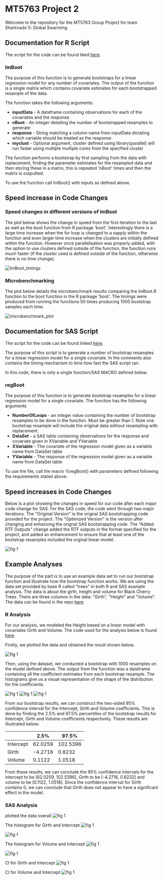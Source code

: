 # MT5763 Project 2

Welcome to the repository for the MT5763 Group Project for team Sharknado 5: Global Swarming

## Documentation for R Script
The script for the code can be found liked [here](https://github.com/StatsThoughts/MT5763_project_2/blob/master/code/lmBoot.r).

### lmBoot
The purpose of this function is to generate bootstraps for a linear regression model for any number of covariates. The output of the function is a single matrix which contains covariate estimates for each bootstrapped resample of the data.

The function takes the following arguments:
* **inputData** - A dataframe containing observations for each of the covariates and the response
* **nBoot** - An integer detailing the number of bootstrapped resamples to generate
* **response** - String matching a column name from inputData dictating which variable should be treated as the response
* **myclust** - Optional argument, cluster defined using library(parallel) will run faster using multiple multiple cores from the specified cluster

The function performs a bootstrap by first sampling from the data with replacement, finding the parameter estimates for the resampled data and then storing these in a matrix, this is repeated 'nBoot' times and then the matrix is outputted. 

To use the function call lmBoot() with inputs as defined above. 

## Speed increase in Code Changes

### Speed changes in different versions of lmBoot

The plot below shows the change in speed from the first iteration to the last as well as the boot function from R package 'boot'. Interestingly there is a large time increase when the for loop is changed to a sapply within the function and even larger time increase when the clusters are initially defined within the function. However once parallelisation was properly added, with the option to use clusters defined outside of the function, the function runs much faster (if the cluster used is defined outside of the function, otherwise there is no time change).

![lmBoot_timings](https://github.com/StatsThoughts/MT5763_project_2/blob/master/Plots/lmBoot_timings.png)


### Microbenchmarking

The plot below details the microbenchmark results comparing the lmBoot.R function to the boot function in the R package 'boot'. The timings were produced from running the functions 50 times producing 1000 bootstrap samples each time. 

![microbenchmark_plot](https://github.com/StatsThoughts/MT5763_project_2/blob/master/Plots/Microbenchmark.png)

## Documentation for SAS Script
The script for the code can be found linked [here](https://github.com/StatsThoughts/MT5763_project_2/blob/master/code/regBoot.sas). 

The purpose of this script is to generate a number of bootstrap resamples for a linear regression model for a single covariate. In the comments also contains the timing mechanism to time how fast the SAS script ran. 

In this code, there is only a single function/SAS MACRO defined below. 

### regBoot
The purpose of this function is to generate bootstrap resamples for a linear regression model for a single covariate. The function has the following arguments 
* **NumberOfLoops** - an integer value containing the number of bootstrap resamples to be done in the function. Must be greater than 1.  Note one bootstrap resample will include the original data without resampling with replacement. 
* **DataSet** - a SAS table containing observations for the response and covariate given in XVariable and YVariable 
* **XVariable** - The covariate of the regression model given as a variable name from DataSet table
* **YVariable** - The response of the regression model given as a variable name from DataSet table

To use the file, call the macro %regBoot() with parameters defined following the requirements stated above. 

## Speed increases in Code Changes

Below is a plot showing the changes in speed for our code after each major code change for SAS. For the SAS code, the code went through two major iterations. The "Original Version" is the orignal SAS bootstrapping code provided for the project. The “Optimized Version" is the version after changing and enhancing the orignal SAS bootstrapping code. The "Added RTF Outputs" change added the RTF outputs in the format specified for the project, and added an enhancement to ensure that at least one of the bootstrap resamples included the orginal linear model. 

![fig 1](https://github.com/StatsThoughts/MT5763_project_2/blob/master/Plots/SAS%20Time%20Plots.png)

## Example Analyses 
The purpose of the part is to use an example data set to run our bootstrap function and illustrate how the bootstrap function works. 
We are using the data set provided by base R called "trees" in both R and SAS example analysis. The data is about the girth, height and volume for Black Cherry Trees. There are three columns in the data: "Girth", "Height" and "Volume”. The data can be found in the repo [here](https://github.com/StatsThoughts/MT5763_project_2/blob/master/data/trees.csv)

### R Analysis 
For our analysis, we modeled the Height based on a linear model with covariates Girth and Volume. The code used for the analysis below is found [here](https://github.com/StatsThoughts/MT5763_project_2/blob/master/code/Example%20analysis.R). 

Firstly, we plotted the data and obtained the result shown below. 

![fig 1](https://github.com/StatsThoughts/MT5763_project_2/blob/master/Plots/trees_plot.png)

Then, using the dataset, we conducted a bootstrap with 1000 resamples on the model defined above. The output from the function was a dataframe containing all the coefficient estimates from each bootstrap resample. The histograms give us a visual representation of the shape of the distribution for the coefficients. 

![fig 1](https://github.com/StatsThoughts/MT5763_project_2/blob/master/Plots/intercept.png)
![fig 1](https://github.com/StatsThoughts/MT5763_project_2/blob/master/Plots/Grith_plot.png)
![fig 1](https://github.com/StatsThoughts/MT5763_project_2/blob/master/Plots/Volume_plot.png)

From our bootstrap results, we can construct the two-sided 95% confidence interval for the Intercept, Girth and Volume coefficients. This is done by finding the 2.5% and 97.5% percentiles of the bootstrap results for Intercept, Girth and Volume coefficients respectively. These results are illustrated below:

 |     | 2.5% | 97.5% |
---   |     ---   | ---   | 
Intercept |   62.0259   | 102.5396 | 
Girth | -4.2716 | 0.8232 | 
Volume | 0.1122 | 1.0518 | 

From these results, we can conclude the 95% confidence intervals for the intercept to be [62.0259, 102.5396], Girth to be [-4.2716, 0.8232] and volume to be [0.1122, 1.0518]. Since the confidence interval for Girth contains 0, we can conclude that Girth does not appear to have a significant effect in the model. 


### SAS Analysis 

plotted the data overall
![fig 1](https://github.com/StatsThoughts/MT5763_project_2/blob/master/Plots/trees_plot%20for%20SAS.png)

The histogram for Girth and Intercept
![fig 1](https://github.com/StatsThoughts/MT5763_project_2/blob/master/Plots/Histogram%20for%20Girth%20coefficient.png)

![fig 1](https://github.com/StatsThoughts/MT5763_project_2/blob/master/Plots/Histogram%20for%20Intercept%20coefficient(with%20Girth).png)

The histogram for Volume and Intercept
![fig 1](https://github.com/StatsThoughts/MT5763_project_2/blob/master/Plots/Histogram%20for%20Volume%20coefficient.png)

![fig 1](https://github.com/StatsThoughts/MT5763_project_2/blob/master/Plots/Histogram%20for%20Intercept%20coefficient(with%20Volume).png)

CI for Girth and Intercept
![fig 1](https://github.com/StatsThoughts/MT5763_project_2/blob/master/Plots/95%25%20CI%20for%20Girth%20and%20Intercept.png)

CI for Volume and Intercept
![fig 1](https://github.com/StatsThoughts/MT5763_project_2/blob/master/Plots/95%25%20CI%20for%20Volume%20and%20Intercept.png)
